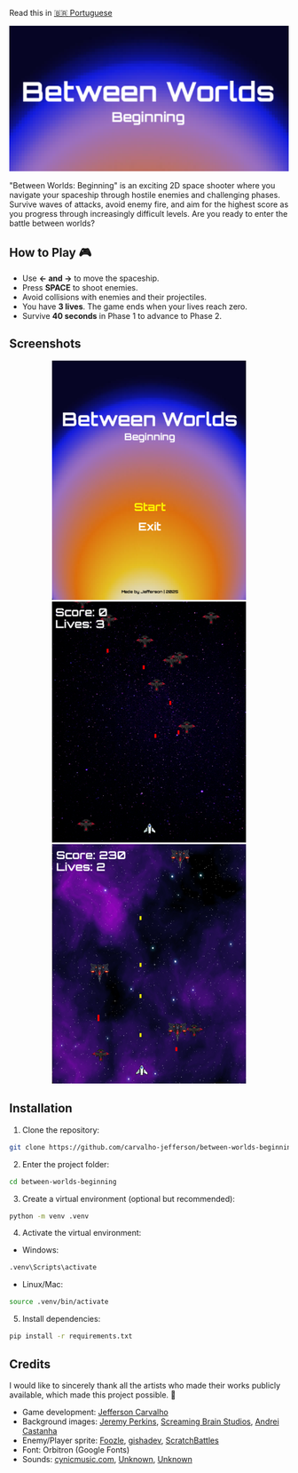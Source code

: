 Read this in [🇧🇷 Portuguese](README-pt.md)

<p align="center">
  <img src="assets/screenshots/logo.png" alt="Logo do projeto">
</p>

"Between Worlds: Beginning" is an exciting 2D space shooter where you navigate your spaceship through hostile enemies and challenging phases. Survive waves of attacks, avoid enemy fire, and aim for the highest score as you progress through increasingly difficult levels. Are you ready to enter the battle between worlds?

## How to Play 🎮

- Use **← and →** to move the spaceship.
- Press **SPACE** to shoot enemies.
- Avoid collisions with enemies and their projectiles.
- You have **3 lives**. The game ends when your lives reach zero.
- Survive **40 seconds** in Phase 1 to advance to Phase 2.

## Screenshots

<p align="center">
  <img src="assets/screenshots/home.png" width="350">
  <img src="assets/screenshots/level1.png" width="350">
  <img src="assets/screenshots/level2.png" width="350">
</p>


## Installation

1. Clone the repository:

```bash
git clone https://github.com/carvalho-jefferson/between-worlds-beginning.git
```

2. Enter the project folder:

```bash
cd between-worlds-beginning
```

3. Create a virtual environment (optional but recommended):

```bash
python -m venv .venv
```

4. Activate the virtual environment:

- Windows:

```bash
.venv\Scripts\activate
```

- Linux/Mac:

```bash
source .venv/bin/activate
```

5. Install dependencies:

```bash
pip install -r requirements.txt
```

## Credits

I would like to sincerely thank all the artists who made their works publicly available, which made this project possible. 🙂

- Game development: [Jefferson Carvalho](https://github.com/carvalho-jefferson)
- Background images: [Jeremy Perkins](https://unsplash.com/pt-br/fotografias/noite-estrelada-FsK54FVNRfM), [Screaming Brain Studios](https://screamingbrainstudios.itch.io/seamless-space-backgrounds), [Andrei Castanha](https://unsplash.com/pt-br/ilustra%C3%A7%C3%B5es/gradiente-abstrato-de-cores-quentes-NT5iRPa3v4k)
- Enemy/Player sprite: [Foozle](https://foozlecc.itch.io/void-main-ship), [gishadev](https://gisha.itch.io/spaceships-asset-pack), [ScratchBattles](https://squaremeapixel.itch.io/space-pack)
- Font: Orbitron (Google Fonts)
- Sounds: [cynicmusic.com](https://opengameart.org/content/enchanted-tiki-86), [Unknown](opengameart.org/content/tower-defense-theme), [Unknown](opengameart.org/content/let-the-games-begin-0)
